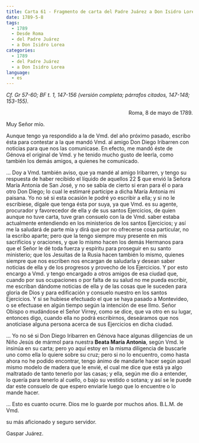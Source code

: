 ```yaml
---
title: Carta 61 - Fragmento de carta del Padre Juárez a Don Isidro Lorea (Roma, 8 de mayo de 1789).
date: 1789-5-8
tags:
  - 1789
  - Desde Roma
  - del Padre Juárez
  - a Don Isidro Lorea
categories:
  - 1789
  - del Padre Juárez
  - a Don Isidro Lorea
language:
  - es
---
```


_Cf. Gr 57-60; BF t. 1, 147-156 (versión completa; párrafos citados, 147-148; 153-155)._

<div align="right">
Roma, 8 de mayo de 1789.
</div>

Muy Señor mío.

Aunque tengo ya respondido a la de Vmd. del año próximo pasado, escribo ésta para contestar a la que mandó Vmd. al amigo Don Diego Iribarren con noticias para que nos las comunicase. En efecto, me mandó éste de Génova el original de Vmd. y he tenido mucho gusto de leerla, como también los demás amigos, a quienes he comunicado.

… Doy a Vmd. también aviso, que ya mandé al amigo Iribarren, y tengo su respuesta de haber recibido el líquido de aquellos 22 $ que envió la Señora María Antonia de San José, y no se sabía de cierto si eran para él o para otro Don Diego; lo cual le estimaré participe a dicha María Antonia mi paisana. Yo no sé si esta ocasión le podré yo escribir a ella; y si no le escribiese, dígale que tenga ésta por suya, ya que Vmd. es su agente, procurador y favorecedor de ella y de sus santos Ejercicios, de quien aunque no tuve carta, tuve gran consuelo con la de Vmd. saber estaba actualmente entendiendo en los ministerios de los santos Ejercicios; y así me la saludará de parte mía y dirá que por no ofrecerse cosa particular, no la escribo aparte; pero que la tengo siempre muy presente en mis sacrificios y oraciones, y que lo mismo hacen los demás Hermanos para que el Señor le dé toda fuerza y espíritu para proseguir en su santo ministerio; que los Jesuitas de la Rusia hacen también lo mismo, quienes siempre que nos escriben nos encargan de saludarla y desean saber noticias de ella y de los progresos y provecho de los Ejercicios. Y por esto encargo a Vmd. y tengo encargado a otros amigos de esa ciudad que, cuando por sus ocupaciones o por falta de su salud no me pueda escribir, me escriban dándome noticias de ella y de las cosas que le suceden para gloria de Dios y para edificación y consuelo nuestro en los santos Ejercicios. Y si se hubiese efectuado el que se haya pasado a Montevideo, o se efectuase en algún tiempo según la intención de ese Ilmo. Señor Obispo o mudándose el Señor Virrey, como se dice, que va otro en su lugar, entonces digo, cuando ella no podrá escribirnos, deseáramos que nos anoticiase alguna persona acerca de sus Ejercicios en dicha ciudad.

... Yo no sé si Don Diego Iribarren en Génova hace algunas diligencias de un Niño Jesús de mármol para nuestra __Beata María Antonia__, según Vmd. le insinúa en su carta; pero yo aquí estoy en la misma diligencia de buscarle uno como ella lo quiere sobre su cruz; pero si no lo encuentro, como hasta ahora no he podido encontrar, tengo ánimo de mandarle hacer según aquel mismo modelo de madera que le envié, el cual me dice que está ya algo maltratado de tanto tenerlo por las casas; y ella, según me dio a entender, lo quería para tenerlo al cuello, o bajo su vestido o sotana; y así se le puede dar este consuelo de que espero enviarle luego que lo encuentre o lo mande hacer.

... Esto es cuanto ocurre. Dios me lo guarde por muchos años. B.L.M. de Vmd.

su más aficionado y seguro servidor.

Gaspar Juárez.
